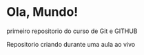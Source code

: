 # Ola, Mundo!
 primeiro repositorio do curso de Git e GITHUB

Repositorio criando durante uma aula ao vivo